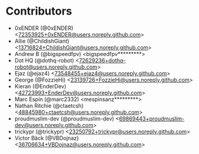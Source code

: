 # Contributors
* 0xENDER (@0xENDER) <<72353925+0xENDER@users.noreply.github.com>>
* Allie (@ChildishGiant) <<13716824+ChildishGiant@users.noreply.github.com>>
* Andrew B (@bigspeedfpv) <bigspeedfpv*********>
* Dot HQ (@dothq-robot) <<72629236+dothq-robot@users.noreply.github.com>>
* Ejaz (@ejaz4) <<73548455+ejaz4@users.noreply.github.com>>
* George (@FozzieHi) <<23139726+FozzieHi@users.noreply.github.com>>
* Kieran (@EnderDev) <<42723993+EnderDev@users.noreply.github.com>>
* Marc Espín (@marc2332) <mespinsanz*********>
* Nathan Ritchie (@ctaetcsh) <<48845980+ctaetcsh@users.noreply.github.com>>
* proudmuslim-dev (@proudmuslim-dev) <<69869443+proudmuslim-dev@users.noreply.github.com>>
* trickypr (@trickypr) <<23250792+trickypr@users.noreply.github.com>>
* Victor Bäck (@VBDojnaz) <<36706634+VBDojnaz@users.noreply.github.com>>